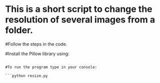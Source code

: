 # This is a short script to change the resolution of several images from a folder. 

#Follow the steps in the code.

#Install the Pillow library using: 

```pip install pillow.

#To run the program type in your console: 

```python resize.py 
